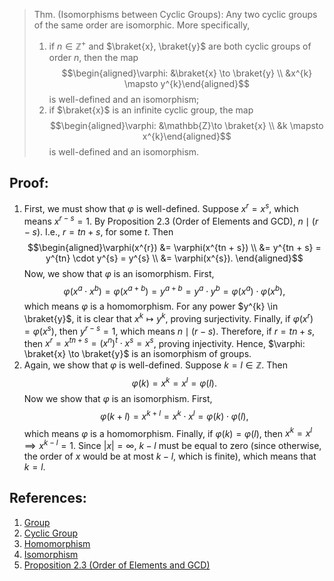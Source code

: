 > Thm. (Isomorphisms between Cyclic Groups): Any two cyclic groups of the same order are isomorphic. More specifically, 
> 	1. if $n \in \mathbb{Z}^{+}$ and $\braket{x}, \braket{y}$ are both cyclic groups of order $n$, then the map $$\begin{aligned}\varphi: &\braket{x} \to \braket{y} \\ &x^{k} \mapsto y^{k}\end{aligned}$$ is well-defined and an isomorphism; 
> 	2. if $\braket{x}$ is an infinite cyclic group, the map $$\begin{aligned}\varphi: &\mathbb{Z}\to \braket{x} \\ &k \mapsto x^{k}\end{aligned}$$ is well-defined and an isomorphism. 

## Proof: 
1. First, we must show that $\varphi$ is well-defined. Suppose $x^{r} = x^{s}$, which means $x^{r - s} = 1$. By Proposition 2.3 (Order of Elements and GCD), $n \mid (r - s)$. I.e., $r = tn + s$, for some $t$. Then $$\begin{aligned}\varphi(x^{r}) &= \varphi(x^{tn + s}) \\ &= y^{tn + s} = y^{tn} \cdot y^{s} = y^{s} \\ &= \varphi(x^{s}). \end{aligned}$$ Now, we show that $\varphi$ is an isomorphism. First, $$\varphi(x^{a} \cdot x^{b}) = \varphi(x^{a + b}) = y^{a + b} = y^{a} \cdot y^{b} = \varphi(x^{a}) \cdot \varphi(x^{b}),$$ which means $\varphi$ is a homomorphism. For any power $y^{k} \in \braket{y}$, it is clear that $x^{k} \mapsto y^{k}$, proving surjectivity. Finally, if $\varphi(x^{r}) = \varphi(x^{s})$, then $y^{r - s} = 1$, which means $n \mid (r - s)$. Therefore, if $r = tn + s$, then $x^{r} = x^{tn + s} = (x^{n})^{t} \cdot x^{s} = x^{s}$, proving injectivity. Hence, $\varphi: \braket{x} \to \braket{y}$ is an isomorphism of groups. 
2. Again, we show that $\varphi$ is well-defined. Suppose $k = l \in \mathbb{Z}$. Then $$\varphi(k) = x^{k} = x^{l} =\varphi(l).$$ Now we show that $\varphi$ is an isomorphism. First, $$\varphi(k + l) = x^{k + l} = x^{k} \cdot x^{l} = \varphi(k) \cdot \varphi(l),$$ which means $\varphi$ is a homomorphism. Finally, if $\varphi(k)  = \varphi(l)$, then $x^{k} = x^{l} \implies x^{k - l} =1$. Since $|x| = \infty$, $k - l$ must be equal to zero (since otherwise, the order of $x$ would be at most $k - l$, which is finite), which means that $k = l$. 
## References:
1. [Group](../Introduction%20%to%20Groups/Group.md)
2. [Cyclic Group](Cyclic%20Group.md)
3. [Homomorphism](../Introduction%20to%20Groups/Homomorphism.md)
4. [Isomorphism](../Introduction%20to%20Groups/Isomorphism.md)
5. [Proposition 2.3 (Order of Elements and GCD)](Proposition%202.3%20(Order%20of%20Elements%20and%20GCD).md)